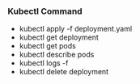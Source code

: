 ### Kubectl Command
* kubectl apply -f deployment.yaml
* kubectl get deployment
* kubectl get pods
* kubectl describe pods <pods-name>
* kubectl logs -f <container-name>
* kubectl delete deployment <deployment-name>